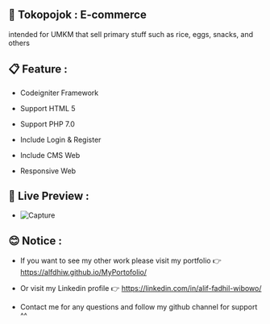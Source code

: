 ## 🛒 Tokopojok : E-commerce

intended for UMKM that sell primary stuff such as rice, eggs, snacks, and others

## 📋 Feature :

- Codeigniter Framework

- Support HTML 5

- Support PHP 7.0

- Include Login & Register

- Include CMS Web

- Responsive Web

## 🚀 Live Preview :

- ![Capture](https://github.com/Alfdhiw/Tokopojok/assets/80201030/98275a01-8e61-46a0-9171-e78d882640ae)

## 😊 Notice :

- If you want to see my other work please visit my portfolio 👉 https://alfdhiw.github.io/MyPortofolio/

- Or visit my Linkedin profile 👉 https://linkedin.com/in/alif-fadhil-wibowo/

- Contact me for any questions and follow my github channel for support ^^
